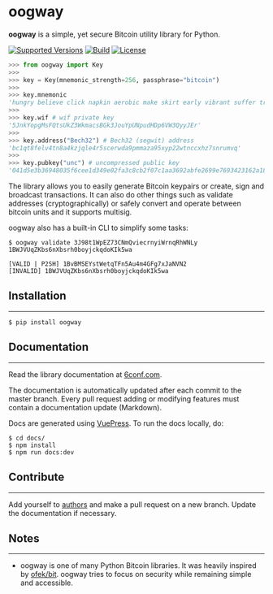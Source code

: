 # oogway
**oogway** is a simple, yet secure Bitcoin utility library for Python.

[![Supported Versions](https://img.shields.io/pypi/pyversions/oogway.svg?&style=flat)](https://pypi.org/project/oogway)
[![Build](https://img.shields.io/travis/merwane/oogway.svg?branch=master&style=flat)](https://pypi.org/project/oogway)
[![License](https://img.shields.io/badge/license-MIT-blue.svg?style=flat&logo=bitcoin&color=orange)](https://pypi.org/project/oogway)

```python
>>> from oogway import Key
>>> 
>>> key = Key(mnemonic_strength=256, passphrase="bitcoin")
>>> 
>>> key.mnemonic
'hungry believe click napkin aerobic make skirt early vibrant suffer trumpet pupil prize ecology bleak citizen absent chief feed skin vast enter this female'
>>> 
>>> key.wif # wif private key
'5JnkYopgMsFQtsUkZ3WkmacsBGk3JouYpUNpudHDp6VW3QyyJEr'
>>> 
>>> key.address("Bech32") # Bech32 (segwit) address
'bc1qt8felv4tn8a4kzjqle4r5scerwda9pmmaza95xyp22wtnccxhz7snrumvq'
>>> 
>>> key.pubkey("unc") # uncompressed public key
'041d5e3b36948035f6cee1d349e02fa3c8cb2f07c1aa3692abfe2699e7693423162a184b8bf58aec320368ddb58ff16705f3ecfed23f8cc080b1225a0e90a74c6c'
```

The library allows you to easily generate Bitcoin keypairs or create, sign and broadcast transactions. It can also do other things such as validate addresses (cryptographically) or safely convert and operate between bitcoin units and it supports multisig.

oogway also has a built-in CLI to simplify some tasks:
```console
$ oogway validate 3J98t1WpEZ73CNmQviecrnyiWrnqRhWNLy 1BWJVUqZKbs6nXbsrh0boyjckqdoKIk5wa

[VALID | P2SH] 1BvBMSEYstWetqTFn5Au4m4GFg7xJaNVN2
[INVALID] 1BWJVUqZKbs6nXbsrh0boyjckqdoKIk5wa
```

## Installation
---------------
```console
$ pip install oogway
```

## Documentation
---------------
Read the library documentation at [6conf.com](https://oogway.6conf.com).

The documentation is automatically updated after each commit to the master branch. Every pull request adding or modifying features must contain a documentation update (Markdown).

Docs are generated using [VuePress](https://vuepress.vuejs.org/). To run the docs locally, do:

```console
$ cd docs/
$ npm install
$ npm run docs:dev
```

## Contribute
-------------

Add yourself to [authors](AUTHORS.md) and make a pull request on a new branch. Update the documentation if necessary.


## Notes
-------------
* oogway is one of many Python Bitcoin libraries. It was heavily inspired by [ofek/bit](https://github.com/ofek/bit). oogway tries to focus on security while remaining simple and accessible.